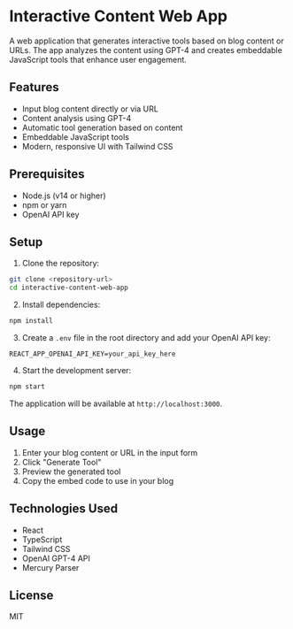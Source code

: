 # Interactive Content Web App

A web application that generates interactive tools based on blog content or URLs. The app analyzes the content using GPT-4 and creates embeddable JavaScript tools that enhance user engagement.

## Features

- Input blog content directly or via URL
- Content analysis using GPT-4
- Automatic tool generation based on content
- Embeddable JavaScript tools
- Modern, responsive UI with Tailwind CSS

## Prerequisites

- Node.js (v14 or higher)
- npm or yarn
- OpenAI API key

## Setup

1. Clone the repository:
```bash
git clone <repository-url>
cd interactive-content-web-app
```

2. Install dependencies:
```bash
npm install
```

3. Create a `.env` file in the root directory and add your OpenAI API key:
```
REACT_APP_OPENAI_API_KEY=your_api_key_here
```

4. Start the development server:
```bash
npm start
```

The application will be available at `http://localhost:3000`.

## Usage

1. Enter your blog content or URL in the input form
2. Click "Generate Tool"
3. Preview the generated tool
4. Copy the embed code to use in your blog

## Technologies Used

- React
- TypeScript
- Tailwind CSS
- OpenAI GPT-4 API
- Mercury Parser

## License

MIT 